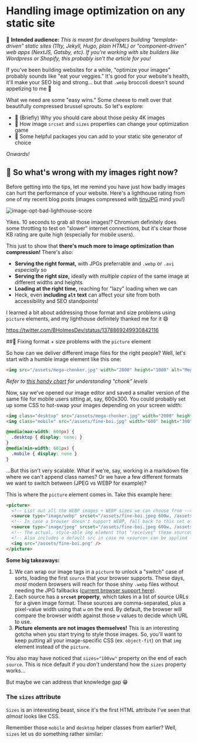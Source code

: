 

# Handling image optimization on any static site

💁 **Intended audience:** _This is meant for developers building "template-driven"  static sites (11ty, Jekyll, Hugo, plain HTML) or "component-driven" web apps (NextJS, Gatsby, etc). If you're working with site builders like Wordpress or Shopify, this probably isn't the article for you!_

If you've been building websites for a while, "optimize your images" probably sounds like "eat your veggies." It's good for your website's health, it'll make your SEO big and strong... but that `.webp` broccoli doesn't sound appetizing to me 🤢

What we need are some "easy wins." Some cheese to melt over that beautifully compressed brussel sprouts. So let's explore:

- 🥦 (Briefly) Why you should care about those pesky 4K images
- 🌅 How image `srcset` and `sizes` properties can change your optimization game
- 🔨 Some helpful packages you can add to your static site generator of choice

*Onwards!*

## 🥦 So what's wrong with my images right now?

Before getting into the tips, let me remind you have just how badly images can hurt the performance of your website. Here's a lighthouse rating from one of my recent blog posts (images compressed with [tinyJPG](https://tinyjpg.com/) mind you!)

![image-opt-bad-lighthouse-score](/Users/benholmes/Repositories/bholmesdev/assets/blog/image-opt-bad-lighthouse-score.png)

Yikes. 10 seconds to grab all those images!? Chromium definitely does some throtting to test on "slower" internet connections, but it's clear those KB rating are quite high (especially for mobile users).

This just to show that **there's much more to image optimization than compression!** There's also:

- **Serving the right format,** with JPGs preferrable and `.webp` or `.avi` *especially* so
- **Serving the right size,** ideally with _multiple copies_ of the same image at different widths and heights
- **Loading at the right time,** reaching for "lazy" loading when we can
- Heck, even **including `alt` text** can affect your site from both accessibility and SEO standpoints! 

I learned a bit about addressing those format and size problems using `picture` elements, and my lighthouse definitely thanked me for it 😄

https://twitter.com/BHolmesDev/status/1378869249930842116

##🌅 Fixing format + size problems with the `picture` element

So how can we deliver different image files for the right people? Well, let's start with a humble image element like this one:

```html
<img src="/assets/mega-chonker.jpg" width="2000" height="1000" alt="Mega chonker" />
```

_Refer to [this handy chart](/assets/blog/heckin-chonker.jpg) for understanding "chonk" levels_

Now, say we've opened our image editor and saved a smaller version of the same file for mobile users sitting at, say, 600x300. You could probably set up some CSS to hot-swap your images depending on your screen width:

```html
<img class="desktop" src="/assets/mega-chonker.jpg" width="2000" height="1000" alt="Mega chonker" />
<img class="mobile" src="/assets/fine-boi.jpg" width="600" height="300" alt="A fine boi" />
```

```css
@media(max-width: 600px) {
  .desktop { display: none; }
}
@media(min-width: 601px) {
  .mobile { display: none }
}
```

...But this isn't very scalable. What if we're, say, working in a markdown file where we can't append class names? Or we have a few different formats we want to switch between (JPEG vs WEBP for example)?

This is where the `picture` element comes in. Take this example here:

```html
<picture>
  <!-- List out all the WEBP images + WEBP sizes we can choose from -->
  <source type="image/webp" srcset="/assets/fine-boi.jpeg 600w, /assets/mega-chonker.jpg 1000w" sizes="100vw">
  <!-- In case a browser doesn't support WEBP, fall back to this set of JPG sources -->
  <source type="image/jpeg" srcset="/assets/fine-boi.jpeg 600w, /assets/mega-chonker.jpg 1000w" sizes="100vw">
  <!-- The actual, style-able img element that "receives" these sources -->
  <!-- Also includes a default src in case no <source> can be applied -->
  <img src="/assets/fine-boi.png" />
</picture>
```

**Some big takeaways:**

1. We can wrap our image tags in a `picture` to unlock a "switch" case of sorts, loading the first `source` that your browser supports. These days, _most_ modern browsers will reach for those shiny `.webp` files without needing the JPG fallbacks ([current browser support here](https://caniuse.com/?search=webp)).
2. Each source has a **`srcset` property**, which takes in a list of source URLs for a given image format. These sources are comma-separated, plus a pixel-value width using that `w` on the end. By default, the browser will compare the browser width against those `w` values to decide which URL to use.
3. **Picture elements are not images themselves!** This is an interesting gotcha when you start trying to style those images. So, you'll want to keep putting all your image-specific CSS (ex. `object-fit`) on that `img` element instead of the `picture`.

You also may have noticed that `sizes="100vw"` property on the end of each `source`. This is nice default if you _don't_ understand how the `sizes` property works...

But maybe we can address that knowledge gap 😁

### The `sizes` attribute

`Sizes` is an interesting beast, since it's the first HTML attribute I've seen that _almost_ looks like CSS.

Remember those `mobile` and `desktop` helper classes from earlier? Well, `sizes` let us do something rather similar:

